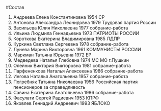 #Состав
1. Андреева Елена Константиновна 1954 СР
2. Антонова Александра Леонидовна 1979 Трудовая партия России
3. Васильева Юлия Николаевна 1977 собрание-работа
4. Ильина Людмила Геннадьевна 1973 ПАТРИОТЫ РОССИИ
5. Короткова Екатерина Владимировна 1985 ЛДПР
6. Куркина Светлана Сергеевна 1978 собрание-работа
7. Лунева Марина Викторовна 1961 КОММУНИСТЫ РОССИИ
8. Маркман Татьяна Юрьевна 1972 ЕР
9. Медведева Наталья Глебовна 1974 МС МО г.Пушкин
10. Олейник Виктория Викторовна 1981 собрание-работа
11. Парфененкова Наталья Алексеевна 1986 собрание-работа
12. Иегова Наталья Анатольевна 1957 собрание-работа
13. Погребняк Татьяна Николаевна 1956 Российская партия пенсионеров за справедливость
14. Савина Екатерина Анатольевна 1986 собрание-работа
15. Фасулати Сергей Радиевич 1953 КПРФ
16. Яковлев Геннадий Андреевич 1993 ЯБЛОКО
